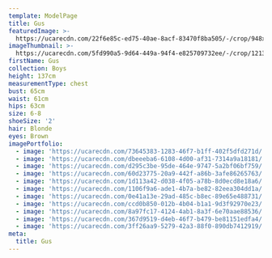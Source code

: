 ```yaml
---
template: ModelPage
title: Gus
featuredImage: >-
  https://ucarecdn.com/22f6e85c-ed75-40ae-8acf-83470f8ba505/-/crop/948x374/0,0/-/preview/
imageThumbnail: >-
  https://ucarecdn.com/5fd990a5-9d64-449a-94f4-e825709732ee/-/crop/1213x1655/171,70/-/preview/
firstName: Gus
collection: Boys
height: 137cm
measurementType: chest
bust: 65cm
waist: 61cm
hips: 63cm
size: 6-8
shoeSize: '2'
hair: Blonde
eyes: Brown
imagePortfolio:
  - image: 'https://ucarecdn.com/73645383-1283-46f7-b1ff-402f5dfd271d/'
  - image: 'https://ucarecdn.com/dbeeeba6-6108-4d00-af31-7314a9a18181/'
  - image: 'https://ucarecdn.com/d295c3be-95de-464e-9747-5a2bf06bf759/'
  - image: 'https://ucarecdn.com/60d23775-20a9-442f-a86b-3afe86265763/'
  - image: 'https://ucarecdn.com/1d113a42-d038-4f05-a78b-8d0ecd8e18a6/'
  - image: 'https://ucarecdn.com/1106f9a6-ade1-4b7a-be82-82eea304dd1a/'
  - image: 'https://ucarecdn.com/0e41a13e-29ad-485c-b8ec-89e65e488731/'
  - image: 'https://ucarecdn.com/ccd0b850-012b-4b04-b1a1-9d3f92970e23/'
  - image: 'https://ucarecdn.com/8a97fc17-4124-4ab1-8a3f-6e70aae88536/'
  - image: 'https://ucarecdn.com/367d9519-d4eb-46f7-b479-be81151edfa4/'
  - image: 'https://ucarecdn.com/3ff26aa9-5279-42a3-88f0-890db7412919/'
meta:
  title: Gus
---
```


